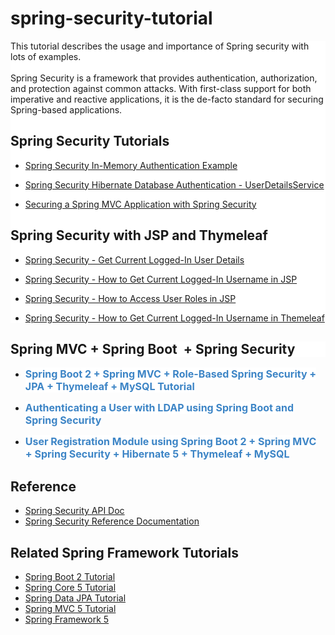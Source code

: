 # spring-security-tutorial


<div dir="ltr" style="text-align: left;" trbidi="on">

<div class="font-family-page">
<div style="background-color: white; text-align: left;">
This tutorial describes the usage and importance of Spring security with lots of examples.</div>
<div style="background-color: white; text-align: left;">
<br></div>
<div style="background-color: white; text-align: left;">
Spring Security is a framework that provides authentication, authorization, and protection against common attacks. With first-class support for both imperative and reactive applications, it is the de-facto standard for securing Spring-based applications.<br>
<div>
<h2 style="text-align: left;">
Spring Security Tutorials</h2>
</div>
<div>
<div style="text-align: left;">
</div>
<ul style="text-align: left;">
<li><a href="https://www.javaguides.net/2019/10/spring-security-in-memory-authentication-example.html" target="_blank">Spring Security In-Memory Authentication Example</a></li>
</ul>
<ul style="text-align: left;">
<li><a href="https://www.javaguides.net/2019/10/spring-security-hibernate-database-authentication-example.html" target="_blank">Spring Security Hibernate Database Authentication - UserDetailsService</a></li>
</ul>
<ul style="text-align: left;">
<li><a href="https://www.javaguides.net/2019/10/securing-spring-mvc-application-with-spring-security.html" target="_blank">Securing a Spring MVC Application with Spring Security</a></li>
</ul>
<div>
<h2 style="text-align: left;">
Spring Security with JSP and Thymeleaf</h2>
<div>
<div style="text-align: left;">
</div>
<ul style="text-align: left;">
<li><a href="https://www.javaguides.net/2019/06/spring-security-get-current-logged-in-user-details.html" target="_blank">Spring Security - Get Current Logged-In User Details</a></li>
</ul>
<ul style="text-align: left;">
<li><a href="https://www.javaguides.net/2019/06/spring-security-how-to-get-current-logged-in-username-in-jsp.html" target="_blank">Spring Security - How to Get Current Logged-In Username in JSP</a></li>
</ul>
<ul style="text-align: left;">
<li><a href="https://www.javaguides.net/2019/06/spring-security-how-to-access-user-roles-jsp.html" target="_blank">Spring Security - How to Access User Roles in JSP</a></li>
</ul>
<ul style="text-align: left;">
<li><a href="https://www.javaguides.net/2019/06/spring-security-how-to-get-current-logged-in-username-in-themeleaf.html" target="_blank">Spring Security - How to Get Current Logged-In Username in Themeleaf</a></li>
</ul>
</div>
</div>
</div>
</div>
<h2 style="background-color: white; text-align: left;">
Spring MVC + Spring Boot&nbsp; + Spring Security</h2>
<div style="text-align: left;">
</div>
<ul style="text-align: left;">
<li><a href="http://www.javaguides.net/2018/09/spring-boot-spring-mvc-role-based-spring-security-jpa-thymeleaf-mysql-tutorial.html" style="background: rgb(255, 255, 255); color: #3d85c6; font-family: -apple-system, BlinkMacSystemFont, &quot;Segoe UI&quot;, Helvetica, Arial, sans-serif, &quot;Apple Color Emoji&quot;, &quot;Segoe UI Emoji&quot;, &quot;Segoe UI Symbol&quot;; font-size: 16px; font-weight: bold; text-decoration-line: none;" target="_blank">Spring Boot 2 + Spring MVC + Role-Based Spring Security + JPA + Thymeleaf + MySQL Tutorial</a></li>
</ul>
<ul style="text-align: left;">
<li><a href="https://spring.io/guides/gs/authenticating-ldap/" style="background: rgb(255, 255, 255); color: #3d85c6; font-family: -apple-system, BlinkMacSystemFont, &quot;Segoe UI&quot;, Helvetica, Arial, sans-serif, &quot;Apple Color Emoji&quot;, &quot;Segoe UI Emoji&quot;, &quot;Segoe UI Symbol&quot;; font-size: 16px; font-weight: bold; text-decoration-line: none;" target="_blank">Authenticating a User with LDAP using Spring Boot and Spring Security</a></li>
</ul>
<ul style="text-align: left;">
<li><a href="http://www.javaguides.net/2018/10/user-registration-module-using-springboot-springmvc-springsecurity-hibernate5-thymeleaf-mysql.html" style="background: rgb(255, 255, 255); color: #3d85c6; font-family: -apple-system, BlinkMacSystemFont, &quot;Segoe UI&quot;, Helvetica, Arial, sans-serif, &quot;Apple Color Emoji&quot;, &quot;Segoe UI Emoji&quot;, &quot;Segoe UI Symbol&quot;; font-size: 16px; font-weight: bold; text-decoration-line: none;" target="_blank">User Registration Module using Spring Boot 2 + Spring MVC + Spring Security + Hibernate 5 + Thymeleaf + MySQL</a></li>
</ul>
<h2 style="text-align: left;">
Reference</h2>
<ul style="text-align: left;">
<li><a href="https://docs.spring.io/spring-security/site/docs/current/api/">Spring Security API Doc</a></li>
<li><a href="https://docs.spring.io/spring-security/site/docs/current/reference/htmlsingle/">Spring Security Reference Documentation</a></li>
</ul>
<h2 style="text-align: left;">
Related Spring Framework Tutorials</h2>
<ul style="text-align: left;">
<li><a href="http://www.javaguides.net/p/spring-boot-tutorial.html">Spring Boot 2 Tutorial</a></li>
<li><a href="http://www.javaguides.net/p/spring-core-tutorial.html">Spring Core 5 Tutorial</a></li>
<li><a href="http://www.javaguides.net/p/spring-data-jpa-tutorial.html">Spring Data JPA Tutorial</a></li>
<li><a href="http://www.javaguides.net/p/spring-mvc-tutorial.html">Spring MVC 5 Tutorial</a></li>
<li><a href="http://www.javaguides.net/p/spring-framework.html">Spring Framework 5</a></li>
</ul>
</div>
</div>
